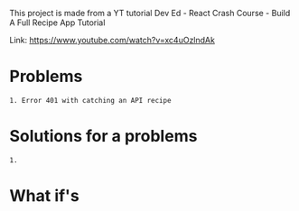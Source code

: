 This project is made from a YT tutorial Dev Ed - React Crash Course - Build A Full Recipe App Tutorial

Link: https://www.youtube.com/watch?v=xc4uOzlndAk

# Problems

    1. Error 401 with catching an API recipe

# Solutions for a problems

    1. 

# What if's

